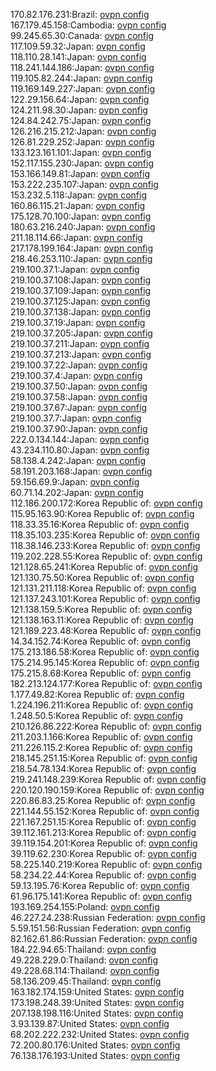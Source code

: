 170.82.176.231:Brazil: [ovpn config](vpn/170_82_176_231.ovpn)  
167.179.45.158:Cambodia: [ovpn config](vpn/167_179_45_158.ovpn)  
99.245.65.30:Canada: [ovpn config](vpn/99_245_65_30.ovpn)  
117.109.59.32:Japan: [ovpn config](vpn/117_109_59_32.ovpn)  
118.110.28.141:Japan: [ovpn config](vpn/118_110_28_141.ovpn)  
118.241.144.186:Japan: [ovpn config](vpn/118_241_144_186.ovpn)  
119.105.82.244:Japan: [ovpn config](vpn/119_105_82_244.ovpn)  
119.169.149.227:Japan: [ovpn config](vpn/119_169_149_227.ovpn)  
122.29.156.64:Japan: [ovpn config](vpn/122_29_156_64.ovpn)  
124.211.98.30:Japan: [ovpn config](vpn/124_211_98_30.ovpn)  
124.84.242.75:Japan: [ovpn config](vpn/124_84_242_75.ovpn)  
126.216.215.212:Japan: [ovpn config](vpn/126_216_215_212.ovpn)  
126.81.229.252:Japan: [ovpn config](vpn/126_81_229_252.ovpn)  
133.123.161.101:Japan: [ovpn config](vpn/133_123_161_101.ovpn)  
152.117.155.230:Japan: [ovpn config](vpn/152_117_155_230.ovpn)  
153.166.149.81:Japan: [ovpn config](vpn/153_166_149_81.ovpn)  
153.222.235.107:Japan: [ovpn config](vpn/153_222_235_107.ovpn)  
153.232.5.118:Japan: [ovpn config](vpn/153_232_5_118.ovpn)  
160.86.115.21:Japan: [ovpn config](vpn/160_86_115_21.ovpn)  
175.128.70.100:Japan: [ovpn config](vpn/175_128_70_100.ovpn)  
180.63.216.240:Japan: [ovpn config](vpn/180_63_216_240.ovpn)  
211.18.114.66:Japan: [ovpn config](vpn/211_18_114_66.ovpn)  
217.178.199.164:Japan: [ovpn config](vpn/217_178_199_164.ovpn)  
218.46.253.110:Japan: [ovpn config](vpn/218_46_253_110.ovpn)  
219.100.37.1:Japan: [ovpn config](vpn/219_100_37_1.ovpn)  
219.100.37.108:Japan: [ovpn config](vpn/219_100_37_108.ovpn)  
219.100.37.109:Japan: [ovpn config](vpn/219_100_37_109.ovpn)  
219.100.37.125:Japan: [ovpn config](vpn/219_100_37_125.ovpn)  
219.100.37.138:Japan: [ovpn config](vpn/219_100_37_138.ovpn)  
219.100.37.19:Japan: [ovpn config](vpn/219_100_37_19.ovpn)  
219.100.37.205:Japan: [ovpn config](vpn/219_100_37_205.ovpn)  
219.100.37.211:Japan: [ovpn config](vpn/219_100_37_211.ovpn)  
219.100.37.213:Japan: [ovpn config](vpn/219_100_37_213.ovpn)  
219.100.37.22:Japan: [ovpn config](vpn/219_100_37_22.ovpn)  
219.100.37.4:Japan: [ovpn config](vpn/219_100_37_4.ovpn)  
219.100.37.50:Japan: [ovpn config](vpn/219_100_37_50.ovpn)  
219.100.37.58:Japan: [ovpn config](vpn/219_100_37_58.ovpn)  
219.100.37.67:Japan: [ovpn config](vpn/219_100_37_67.ovpn)  
219.100.37.7:Japan: [ovpn config](vpn/219_100_37_7.ovpn)  
219.100.37.90:Japan: [ovpn config](vpn/219_100_37_90.ovpn)  
222.0.134.144:Japan: [ovpn config](vpn/222_0_134_144.ovpn)  
43.234.110.80:Japan: [ovpn config](vpn/43_234_110_80.ovpn)  
58.138.4.242:Japan: [ovpn config](vpn/58_138_4_242.ovpn)  
58.191.203.168:Japan: [ovpn config](vpn/58_191_203_168.ovpn)  
59.156.69.9:Japan: [ovpn config](vpn/59_156_69_9.ovpn)  
60.71.14.202:Japan: [ovpn config](vpn/60_71_14_202.ovpn)  
112.186.200.172:Korea Republic of: [ovpn config](vpn/112_186_200_172.ovpn)  
115.95.163.90:Korea Republic of: [ovpn config](vpn/115_95_163_90.ovpn)  
118.33.35.16:Korea Republic of: [ovpn config](vpn/118_33_35_16.ovpn)  
118.35.103.235:Korea Republic of: [ovpn config](vpn/118_35_103_235.ovpn)  
118.38.146.233:Korea Republic of: [ovpn config](vpn/118_38_146_233.ovpn)  
119.202.228.55:Korea Republic of: [ovpn config](vpn/119_202_228_55.ovpn)  
121.128.65.241:Korea Republic of: [ovpn config](vpn/121_128_65_241.ovpn)  
121.130.75.50:Korea Republic of: [ovpn config](vpn/121_130_75_50.ovpn)  
121.131.211.118:Korea Republic of: [ovpn config](vpn/121_131_211_118.ovpn)  
121.137.243.101:Korea Republic of: [ovpn config](vpn/121_137_243_101.ovpn)  
121.138.159.5:Korea Republic of: [ovpn config](vpn/121_138_159_5.ovpn)  
121.138.163.11:Korea Republic of: [ovpn config](vpn/121_138_163_11.ovpn)  
121.189.223.48:Korea Republic of: [ovpn config](vpn/121_189_223_48.ovpn)  
14.34.152.74:Korea Republic of: [ovpn config](vpn/14_34_152_74.ovpn)  
175.213.186.58:Korea Republic of: [ovpn config](vpn/175_213_186_58.ovpn)  
175.214.95.145:Korea Republic of: [ovpn config](vpn/175_214_95_145.ovpn)  
175.215.8.68:Korea Republic of: [ovpn config](vpn/175_215_8_68.ovpn)  
182.213.124.177:Korea Republic of: [ovpn config](vpn/182_213_124_177.ovpn)  
1.177.49.82:Korea Republic of: [ovpn config](vpn/1_177_49_82.ovpn)  
1.224.196.211:Korea Republic of: [ovpn config](vpn/1_224_196_211.ovpn)  
1.248.50.5:Korea Republic of: [ovpn config](vpn/1_248_50_5.ovpn)  
210.126.86.222:Korea Republic of: [ovpn config](vpn/210_126_86_222.ovpn)  
211.203.1.166:Korea Republic of: [ovpn config](vpn/211_203_1_166.ovpn)  
211.226.115.2:Korea Republic of: [ovpn config](vpn/211_226_115_2.ovpn)  
218.145.251.15:Korea Republic of: [ovpn config](vpn/218_145_251_15.ovpn)  
218.54.78.134:Korea Republic of: [ovpn config](vpn/218_54_78_134.ovpn)  
219.241.148.239:Korea Republic of: [ovpn config](vpn/219_241_148_239.ovpn)  
220.120.190.159:Korea Republic of: [ovpn config](vpn/220_120_190_159.ovpn)  
220.86.83.25:Korea Republic of: [ovpn config](vpn/220_86_83_25.ovpn)  
221.144.55.152:Korea Republic of: [ovpn config](vpn/221_144_55_152.ovpn)  
221.167.251.15:Korea Republic of: [ovpn config](vpn/221_167_251_15.ovpn)  
39.112.161.213:Korea Republic of: [ovpn config](vpn/39_112_161_213.ovpn)  
39.119.154.201:Korea Republic of: [ovpn config](vpn/39_119_154_201.ovpn)  
39.119.62.230:Korea Republic of: [ovpn config](vpn/39_119_62_230.ovpn)  
58.225.140.219:Korea Republic of: [ovpn config](vpn/58_225_140_219.ovpn)  
58.234.22.44:Korea Republic of: [ovpn config](vpn/58_234_22_44.ovpn)  
59.13.195.76:Korea Republic of: [ovpn config](vpn/59_13_195_76.ovpn)  
61.96.175.141:Korea Republic of: [ovpn config](vpn/61_96_175_141.ovpn)  
193.169.254.155:Poland: [ovpn config](vpn/193_169_254_155.ovpn)  
46.227.24.238:Russian Federation: [ovpn config](vpn/46_227_24_238.ovpn)  
5.59.151.56:Russian Federation: [ovpn config](vpn/5_59_151_56.ovpn)  
82.162.61.86:Russian Federation: [ovpn config](vpn/82_162_61_86.ovpn)  
184.22.94.65:Thailand: [ovpn config](vpn/184_22_94_65.ovpn)  
49.228.229.0:Thailand: [ovpn config](vpn/49_228_229_0.ovpn)  
49.228.68.114:Thailand: [ovpn config](vpn/49_228_68_114.ovpn)  
58.136.209.45:Thailand: [ovpn config](vpn/58_136_209_45.ovpn)  
163.182.174.159:United States: [ovpn config](vpn/163_182_174_159.ovpn)  
173.198.248.39:United States: [ovpn config](vpn/173_198_248_39.ovpn)  
207.138.198.116:United States: [ovpn config](vpn/207_138_198_116.ovpn)  
3.93.139.87:United States: [ovpn config](vpn/3_93_139_87.ovpn)  
68.202.222.232:United States: [ovpn config](vpn/68_202_222_232.ovpn)  
72.200.80.176:United States: [ovpn config](vpn/72_200_80_176.ovpn)  
76.138.176.193:United States: [ovpn config](vpn/76_138_176_193.ovpn)  
